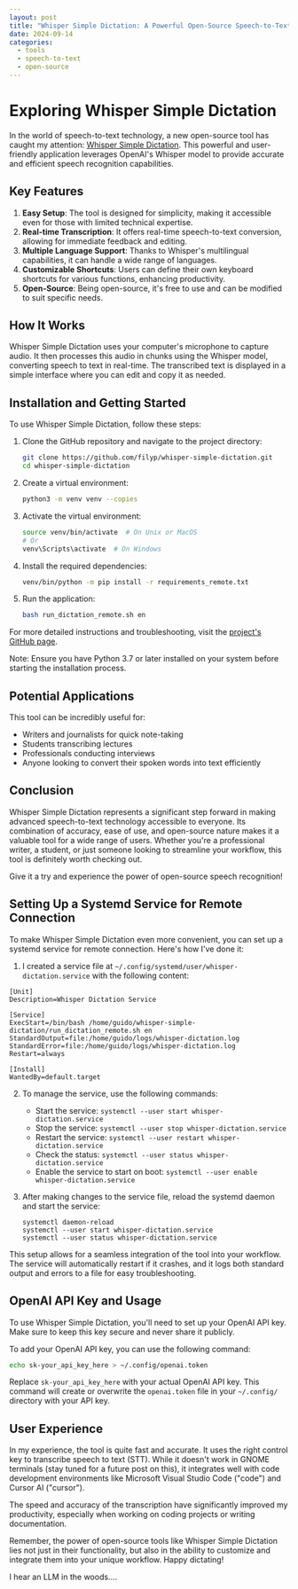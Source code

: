```yaml
---
layout: post
title: "Whisper Simple Dictation: A Powerful Open-Source Speech-to-Text Tool"
date: 2024-09-14
categories:
  - tools
  - speech-to-text
  - open-source
---
```


# Exploring Whisper Simple Dictation

In the world of speech-to-text technology, a new open-source tool has caught my attention: [Whisper Simple Dictation](https://github.com/filyp/whisper-simple-dictation). This powerful and user-friendly application leverages OpenAI's Whisper model to provide accurate and efficient speech recognition capabilities.

## Key Features

1. **Easy Setup**: The tool is designed for simplicity, making it accessible even for those with limited technical expertise.
2. **Real-time Transcription**: It offers real-time speech-to-text conversion, allowing for immediate feedback and editing.
3. **Multiple Language Support**: Thanks to Whisper's multilingual capabilities, it can handle a wide range of languages.
4. **Customizable Shortcuts**: Users can define their own keyboard shortcuts for various functions, enhancing productivity.
5. **Open-Source**: Being open-source, it's free to use and can be modified to suit specific needs.

## How It Works

Whisper Simple Dictation uses your computer's microphone to capture audio. It then processes this audio in chunks using the Whisper model, converting speech to text in real-time. The transcribed text is displayed in a simple interface where you can edit and copy it as needed.

## Installation and Getting Started

To use Whisper Simple Dictation, follow these steps:

1. Clone the GitHub repository and navigate to the project directory:
   ```bash
   git clone https://github.com/filyp/whisper-simple-dictation.git
   cd whisper-simple-dictation
   ```

2. Create a virtual environment:
   ```bash
   python3 -m venv venv --copies
   ```

3. Activate the virtual environment:
   ```bash
   source venv/bin/activate  # On Unix or MacOS
   # Or
   venv\Scripts\activate  # On Windows
   ```

4. Install the required dependencies:
   ```bash
   venv/bin/python -m pip install -r requirements_remote.txt
   ```

5. Run the application:
   ```bash
   bash run_dictation_remote.sh en
   ```

For more detailed instructions and troubleshooting, visit the [project's GitHub page](https://github.com/filyp/whisper-simple-dictation).

Note: Ensure you have Python 3.7 or later installed on your system before starting the installation process.

## Potential Applications

This tool can be incredibly useful for:
- Writers and journalists for quick note-taking
- Students transcribing lectures
- Professionals conducting interviews
- Anyone looking to convert their spoken words into text efficiently

## Conclusion

Whisper Simple Dictation represents a significant step forward in making advanced speech-to-text technology accessible to everyone. Its combination of accuracy, ease of use, and open-source nature makes it a valuable tool for a wide range of users. Whether you're a professional writer, a student, or just someone looking to streamline your workflow, this tool is definitely worth checking out.

Give it a try and experience the power of open-source speech recognition!

## Setting Up a Systemd Service for Remote Connection

To make Whisper Simple Dictation even more convenient, you can set up a systemd service for remote connection. Here's how I've done it:

1. I created a service file at `~/.config/systemd/user/whisper-dictation.service` with the following content:

```
[Unit]
Description=Whisper Dictation Service

[Service]
ExecStart=/bin/bash /home/guido/whisper-simple-dictation/run_dictation_remote.sh en
StandardOutput=file:/home/guido/logs/whisper-dictation.log
StandardError=file:/home/guido/logs/whisper-dictation.log
Restart=always

[Install]
WantedBy=default.target
```

2. To manage the service, use the following commands:
   - Start the service: `systemctl --user start whisper-dictation.service`
   - Stop the service: `systemctl --user stop whisper-dictation.service`
   - Restart the service: `systemctl --user restart whisper-dictation.service`
   - Check the status: `systemctl --user status whisper-dictation.service`
   - Enable the service to start on boot: `systemctl --user enable whisper-dictation.service`

3. After making changes to the service file, reload the systemd daemon and start the service:
   ```
   systemctl daemon-reload
   systemctl --user start whisper-dictation.service
   systemctl --user status whisper-dictation.service
   ```

This setup allows for a seamless integration of the tool into your workflow. The service will automatically restart if it crashes, and it logs both standard output and errors to a file for easy troubleshooting.

## OpenAI API Key and Usage

To use Whisper Simple Dictation, you'll need to set up your OpenAI API key. Make sure to keep this key secure and never share it publicly.

To add your OpenAI API key, you can use the following command:

```bash
echo sk-your_api_key_here > ~/.config/openai.token
```

Replace `sk-your_api_key_here` with your actual OpenAI API key. This command will create or overwrite the `openai.token` file in your `~/.config/` directory with your API key.

## User Experience

In my experience, the tool is quite fast and accurate. It uses the right control key to transcribe speech to text (STT). While it doesn't work in GNOME terminals (stay tuned for a future post on this), it integrates well with code development environments like Microsoft Visual Studio Code ("code") and Cursor AI ("cursor").

The speed and accuracy of the transcription have significantly improved my productivity, especially when working on coding projects or writing documentation.

Remember, the power of open-source tools like Whisper Simple Dictation lies not just in their functionality, but also in the ability to customize and integrate them into your unique workflow. Happy dictating!

I hear an LLM in the woods....

